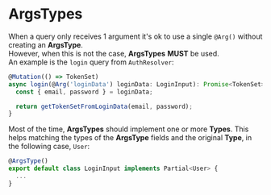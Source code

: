 # ArgsTypes

When a query only receives 1 argument it's ok to use a single `@Arg()` without creating an **ArgsType**.  
However, when this is not the case, **ArgsTypes** **MUST** be used.  
An example is the `login` query from `AuthResolver`:

```js
@Mutation(() => TokenSet)
async login(@Arg('loginData') loginData: LoginInput): Promise<TokenSet> {
  const { email, password } = loginData;

  return getTokenSetFromLoginData(email, password);
}
```

Most of the time, **ArgsTypes** should implement one or more **Types**. This helps matching the types of the **ArgsType** fields and the original
**Type**, in the following case, `User`:

```js
@ArgsType()
export default class LoginInput implements Partial<User> {
  ...
}
```
